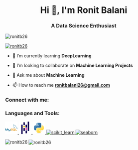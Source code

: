 <h1 align="center">Hi 👋, I'm Ronit Balani</h1>
<h3 align="center">A Data Science Enthusiast</h3>

<p align="left"> <img src="https://komarev.com/ghpvc/?username=ronitb26&label=Profile%20views&color=0e75b6&style=flat" alt="ronitb26" /> </p>

<p align="left"> <a href="https://github.com/ryo-ma/github-profile-trophy"><img src="https://github-profile-trophy.vercel.app/?username=ronitb26" alt="ronitb26" /></a> </p>

- 🌱 I’m currently learning **DeepLearning**

- 👯 I’m looking to collaborate on **Machine Learning Projects**

- 💬 Ask me about **Machine Learning**

- 📫 How to reach me **ronitbalani26@gmail.com**

<h3 align="left">Connect with me:</h3>
<p align="left">
</p>

<h3 align="left">Languages and Tools:</h3>
<p align="left"> <a href="https://www.mysql.com/" target="_blank" rel="noreferrer"> <img src="https://raw.githubusercontent.com/devicons/devicon/master/icons/mysql/mysql-original-wordmark.svg" alt="mysql" width="40" height="40"/> </a> <a href="https://pandas.pydata.org/" target="_blank" rel="noreferrer"> <img src="https://raw.githubusercontent.com/devicons/devicon/2ae2a900d2f041da66e950e4d48052658d850630/icons/pandas/pandas-original.svg" alt="pandas" width="40" height="40"/> </a> <a href="https://www.python.org" target="_blank" rel="noreferrer"> <img src="https://raw.githubusercontent.com/devicons/devicon/master/icons/python/python-original.svg" alt="python" width="40" height="40"/> </a> <a href="https://scikit-learn.org/" target="_blank" rel="noreferrer"> <img src="https://upload.wikimedia.org/wikipedia/commons/0/05/Scikit_learn_logo_small.svg" alt="scikit_learn" width="40" height="40"/> </a> <a href="https://seaborn.pydata.org/" target="_blank" rel="noreferrer"> <img src="https://seaborn.pydata.org/_images/logo-mark-lightbg.svg" alt="seaborn" width="40" height="40"/> </a> </p>

<p><img align="left" src="https://github-readme-stats.vercel.app/api/top-langs?username=ronitb26&show_icons=true&locale=en&layout=compact" alt="ronitb26" /></p>

<p>&nbsp;<img align="center" src="https://github-readme-stats.vercel.app/api?username=ronitb26&show_icons=true&locale=en" alt="ronitb26" /></p>
